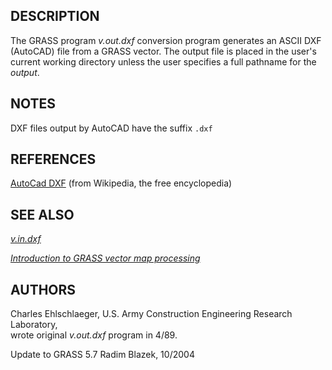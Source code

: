 ## DESCRIPTION

The GRASS program *v.out.dxf* conversion program generates an ASCII DXF
(AutoCAD) file from a GRASS vector. The output file is placed in the
user's current working directory unless the user specifies a full
pathname for the *output*.

## NOTES

DXF files output by AutoCAD have the suffix `.dxf`

## REFERENCES

[AutoCad DXF](https://en.wikipedia.org/wiki/AutoCAD_DXF) (from
Wikipedia, the free encyclopedia)

## SEE ALSO

*[v.in.dxf](v.in.dxf.md)*

*[Introduction to GRASS vector map processing](vectorintro.md)*

## AUTHORS

Charles Ehlschlaeger, U.S. Army Construction Engineering Research
Laboratory,  
wrote original *v.out.dxf* program in 4/89.

Update to GRASS 5.7 Radim Blazek, 10/2004
